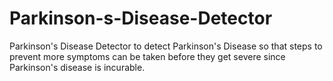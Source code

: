 # Parkinson-s-Disease-Detector
Parkinson's Disease Detector to detect Parkinson's Disease so that steps to prevent more symptoms can be taken before they get severe since Parkinson's disease is incurable.
